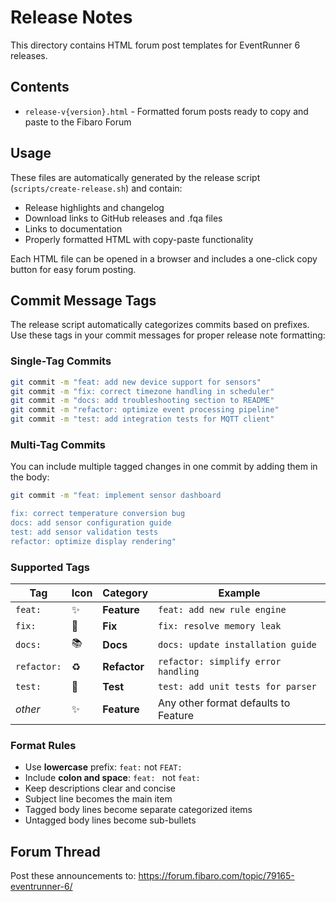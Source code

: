 # Release Notes

This directory contains HTML forum post templates for EventRunner 6 releases.

## Contents

- `release-v{version}.html` - Formatted forum posts ready to copy and paste to the Fibaro Forum

## Usage

These files are automatically generated by the release script (`scripts/create-release.sh`) and contain:

- Release highlights and changelog
- Download links to GitHub releases and .fqa files
- Links to documentation
- Properly formatted HTML with copy-paste functionality

Each HTML file can be opened in a browser and includes a one-click copy button for easy forum posting.

## Commit Message Tags

The release script automatically categorizes commits based on prefixes. Use these tags in your commit messages for proper release note formatting:

### Single-Tag Commits
```bash
git commit -m "feat: add new device support for sensors"
git commit -m "fix: correct timezone handling in scheduler"
git commit -m "docs: add troubleshooting section to README"
git commit -m "refactor: optimize event processing pipeline"
git commit -m "test: add integration tests for MQTT client"
```

### Multi-Tag Commits
You can include multiple tagged changes in one commit by adding them in the body:

```bash
git commit -m "feat: implement sensor dashboard

fix: correct temperature conversion bug
docs: add sensor configuration guide
test: add sensor validation tests
refactor: optimize display rendering"
```

### Supported Tags

| Tag | Icon | Category | Example |
|-----|------|----------|---------|
| `feat:` | ✨ | **Feature** | `feat: add new rule engine` |
| `fix:` | 🐛 | **Fix** | `fix: resolve memory leak` |
| `docs:` | 📚 | **Docs** | `docs: update installation guide` |
| `refactor:` | ♻️ | **Refactor** | `refactor: simplify error handling` |
| `test:` | 🧪 | **Test** | `test: add unit tests for parser` |
| *other* | ✨ | **Feature** | Any other format defaults to Feature |

### Format Rules

- Use **lowercase** prefix: `feat:` not `FEAT:`
- Include **colon and space**: `feat: ` not `feat:`
- Keep descriptions clear and concise
- Subject line becomes the main item
- Tagged body lines become separate categorized items
- Untagged body lines become sub-bullets

## Forum Thread

Post these announcements to: https://forum.fibaro.com/topic/79165-eventrunner-6/

